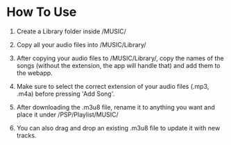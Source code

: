 # How To Use

1. Create a Library folder inside /MUSIC/

2. Copy all your audio files into /MUSIC/Library/

3. After copying your audio files to /MUSIC/Library/, copy the names of the songs (without the extension, the app will handle that) and add them to the webapp.

4. Make sure to select the correct extension of your audio files (.mp3, .m4a) before pressing 'Add Song'.

5. After downloading the .m3u8 file, rename it to anything you want and place it under /PSP/Playlist/MUSIC/

6. You can also drag and drop an existing .m3u8 file to update it with new tracks.
